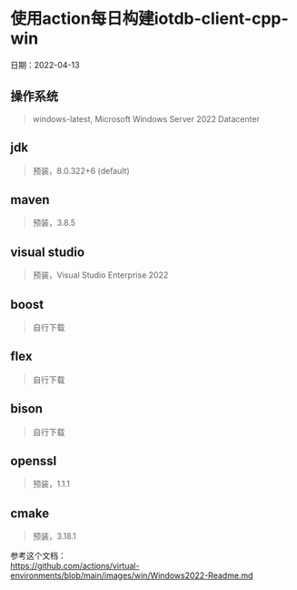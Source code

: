 # 使用action每日构建iotdb-client-cpp-win
日期：2022-04-13
## 操作系统  
> windows-latest, Microsoft Windows Server 2022 Datacenter
## jdk
> 预装，8.0.322+6 (default)
## maven  
> 预装，3.8.5
## visual studio  
> 预装，Visual Studio Enterprise 2022
## boost  
> 自行下载
## flex
> 自行下载
## bison
> 自行下载
## openssl  
> 预装，1.1.1
## cmake
> 预装，3.18.1




参考这个文档：  
https://github.com/actions/virtual-environments/blob/main/images/win/Windows2022-Readme.md